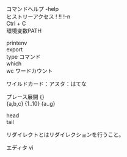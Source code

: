 コマンドヘルプ -help  
ヒストリーアクセス ! !! !-n  
Ctrl + C  
環境変数PATH  

printenv  
export  
type コマンド  
which  
wc ワードカウント  

ワイルドカード：アスタ：はてな  

プレース展開 {}  
{a,b,c}  {1..10}  {a..g}  

head  
tail  

リダイレクトとはリダイレクションを行うこと。  

エディタ vi  
